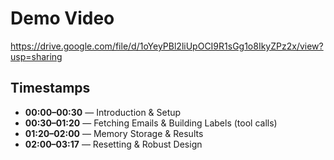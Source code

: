 # Demo Video

<https://drive.google.com/file/d/1oYeyPBl2liUpOCI9R1sGg1o8IkyZPz2x/view?usp=sharing>

## Timestamps

- **00:00–00:30** — Introduction & Setup  
- **00:30–01:20** — Fetching Emails & Building Labels (tool calls)
- **01:20–02:00** — Memory Storage & Results
- **02:00–03:17** — Resetting & Robust Design
